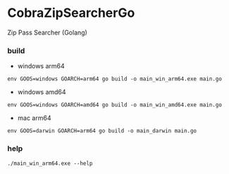 # CobraZipSearcherGo
Zip Pass Searcher (Golang)


### build

- windows arm64

```
env GOOS=windows GOARCH=arm64 go build -o main_win_arm64.exe main.go
```

- windows amd64

```
env GOOS=windows GOARCH=amd64 go build -o main_win_amd64.exe main.go
```

- mac arm64

```
env GOOS=darwin GOARCH=arm64 go build -o main_darwin main.go
```

### help
```
./main_win_arm64.exe --help
```
